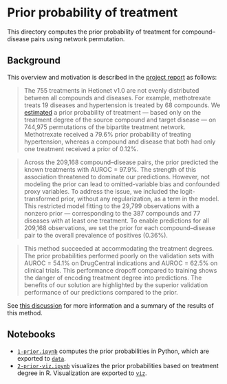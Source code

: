 # Prior probability of treatment

This directory computes the prior probability of treatment for compound–disease pairs using network permutation.

## Background

This overview and motivation is described in the [project report](https://thinklab.com/doc/7/review#section-84) as follows:

> The 755 treatments in Hetionet v1.0 are not evenly distributed between all compounds and diseases. For example, methotrexate treats 19 diseases and hypertension is treated by 68 compounds. We [estimated](https://doi.org/10.15363/thinklab.d201) a prior probability of treatment — based only on the treatment degree of the source compound and target disease — on 744,975 permutations of the bipartite treatment network. Methotrexate received a 79.6% prior probability of treating hypertension, whereas a compound and disease that both had only one treatment received a prior of 0.12%.

> Across the 209,168 compound–disease pairs, the prior predicted the known treatments with AUROC = 97.9%. The strength of this association threatened to dominate our predictions. However, not modeling the prior can lead to omitted-variable bias and confounded proxy variables. To address the issue, we included the logit-transformed prior, without any regularization, as a term in the model. This restricted model fitting to the 29,799 observations with a nonzero prior — corresponding to the 387 compounds and 77 diseases with at least one treatment. To enable predictions for all 209,168 observations, we set the prior for each compound–disease pair to the overall prevalence of positives (0.36%).

> This method succeeded at accommodating the treatment degrees. The prior probabilities performed poorly on the validation sets with AUROC = 54.1% on DrugCentral indications and AUROC = 62.5% on clinical trials. This performance dropoff compared to training shows the danger of encoding treatment degree into predictions. The benefits of our solution are highlighted by the superior validation performance of our predictions compared to the prior.

See [this discussion](https://thinklab.com/discussion/network-edge-prediction-estimating-the-prior/201#2) for more information and a summary of the results of this method.

## Notebooks

+ [`1-prior.ipynb`](1-prior.ipynb) computes the prior probabilities in Python, which are exported to [`data`](data).
+ [`2-prior-viz.ipynb`](2-prior-viz.ipynb) visualizes the prior probabilities based on treatment degree in R. Visualization are exported to [`viz`](viz).

